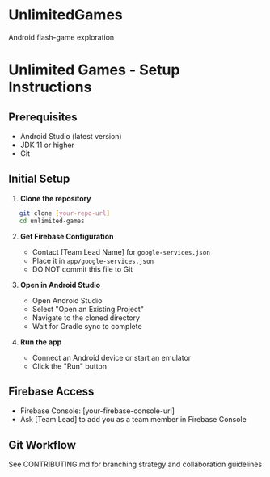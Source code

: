 # UnlimitedGames
Android flash-game exploration

# Unlimited Games - Setup Instructions

## Prerequisites
- Android Studio (latest version)
- JDK 11 or higher
- Git

## Initial Setup

1. **Clone the repository**
```bash
   git clone [your-repo-url]
   cd unlimited-games
```

2. **Get Firebase Configuration**
   - Contact [Team Lead Name] for `google-services.json`
   - Place it in `app/google-services.json`
   - DO NOT commit this file to Git

3. **Open in Android Studio**
   - Open Android Studio
   - Select "Open an Existing Project"
   - Navigate to the cloned directory
   - Wait for Gradle sync to complete

4. **Run the app**
   - Connect an Android device or start an emulator
   - Click the "Run" button

## Firebase Access
- Firebase Console: [your-firebase-console-url]
- Ask [Team Lead] to add you as a team member in Firebase Console

## Git Workflow
See CONTRIBUTING.md for branching strategy and collaboration guidelines
